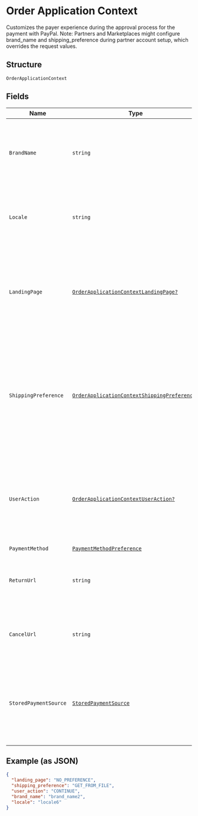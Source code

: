 
# Order Application Context

Customizes the payer experience during the approval process for the payment with PayPal. Note: Partners and Marketplaces might configure brand_name and shipping_preference during partner account setup, which overrides the request values.

## Structure

`OrderApplicationContext`

## Fields

| Name | Type | Tags | Description |
|  --- | --- | --- | --- |
| `BrandName` | `string` | Optional | DEPRECATED. The label that overrides the business name in the PayPal account on the PayPal site. The fields in `application_context` are now available in the `experience_context` object under the `payment_source` which supports them (eg. `payment_source.paypal.experience_context.brand_name`). Please specify this field in the `experience_context` object instead of the `application_context` object.<br><br>**Constraints**: *Minimum Length*: `1`, *Maximum Length*: `127` |
| `Locale` | `string` | Optional | The [language tag](https://tools.ietf.org/html/bcp47#section-2) for the language in which to localize the error-related strings, such as messages, issues, and suggested actions. The tag is made up of the [ISO 639-2 language code](https://www.loc.gov/standards/iso639-2/php/code_list.php), the optional [ISO-15924 script tag](https://www.unicode.org/iso15924/codelists.html), and the [ISO-3166 alpha-2 country code](/api/rest/reference/country-codes/) or [M49 region code](https://unstats.un.org/unsd/methodology/m49/).<br><br>**Constraints**: *Minimum Length*: `2`, *Maximum Length*: `10`, *Pattern*: `^[a-z]{2}(?:-[A-Z][a-z]{3})?(?:-(?:[A-Z]{2}\|[0-9]{3}))?$` |
| `LandingPage` | [`OrderApplicationContextLandingPage?`](../../doc/models/order-application-context-landing-page.md) | Optional | DEPRECATED. DEPRECATED. The type of landing page to show on the PayPal site for customer checkout.  The fields in `application_context` are now available in the `experience_context` object under the `payment_source` which supports them (eg. `payment_source.paypal.experience_context.landing_page`). Please specify this field in the `experience_context` object instead of the `application_context` object.<br><br>**Default**: `OrderApplicationContextLandingPage.NO_PREFERENCE`<br><br>**Constraints**: *Minimum Length*: `1`, *Maximum Length*: `13`, *Pattern*: `^[0-9A-Z_]+$` |
| `ShippingPreference` | [`OrderApplicationContextShippingPreference?`](../../doc/models/order-application-context-shipping-preference.md) | Optional | DEPRECATED. DEPRECATED. The shipping preference: Displays the shipping address to the customer. Enables the customer to choose an address on the PayPal site. Restricts the customer from changing the address during the payment-approval process. .  The fields in `application_context` are now available in the `experience_context` object under the `payment_source` which supports them (eg. `payment_source.paypal.experience_context.shipping_preference`). Please specify this field in the `experience_context` object instead of the `application_context` object.<br><br>**Default**: `OrderApplicationContextShippingPreference.GET_FROM_FILE`<br><br>**Constraints**: *Minimum Length*: `1`, *Maximum Length*: `20`, *Pattern*: `^[0-9A-Z_]+$` |
| `UserAction` | [`OrderApplicationContextUserAction?`](../../doc/models/order-application-context-user-action.md) | Optional | DEPRECATED. Configures a Continue or Pay Now checkout flow.  The fields in `application_context` are now available in the `experience_context` object under the `payment_source` which supports them (eg. `payment_source.paypal.experience_context.user_action`). Please specify this field in the `experience_context` object instead of the `application_context` object.<br><br>**Default**: `OrderApplicationContextUserAction.CONTINUE`<br><br>**Constraints**: *Minimum Length*: `1`, *Maximum Length*: `8`, *Pattern*: `^[0-9A-Z_]+$` |
| `PaymentMethod` | [`PaymentMethodPreference`](../../doc/models/payment-method-preference.md) | Optional | The customer and merchant payment preferences. |
| `ReturnUrl` | `string` | Optional | DEPRECATED. The URL where the customer is redirected after the customer approves the payment. The fields in `application_context` are now available in the `experience_context` object under the `payment_source` which supports them (eg. `payment_source.paypal.experience_context.return_url`). Please specify this field in the `experience_context` object instead of the `application_context` object. |
| `CancelUrl` | `string` | Optional | DEPRECATED. The URL where the customer is redirected after the customer cancels the payment. The fields in `application_context` are now available in the `experience_context` object under the `payment_source` which supports them (eg. `payment_source.paypal.experience_context.cancel_url`). Please specify this field in the `experience_context` object instead of the `application_context` object. |
| `StoredPaymentSource` | [`StoredPaymentSource`](../../doc/models/stored-payment-source.md) | Optional | Provides additional details to process a payment using a `payment_source` that has been stored or is intended to be stored (also referred to as stored_credential or card-on-file). Parameter compatibility: `payment_type=ONE_TIME` is compatible only with `payment_initiator=CUSTOMER`. `usage=FIRST` is compatible only with `payment_initiator=CUSTOMER`. `previous_transaction_reference` or `previous_network_transaction_reference` is compatible only with `payment_initiator=MERCHANT`. Only one of the parameters - `previous_transaction_reference` and `previous_network_transaction_reference` - can be present in the request. |

## Example (as JSON)

```json
{
  "landing_page": "NO_PREFERENCE",
  "shipping_preference": "GET_FROM_FILE",
  "user_action": "CONTINUE",
  "brand_name": "brand_name2",
  "locale": "locale6"
}
```

